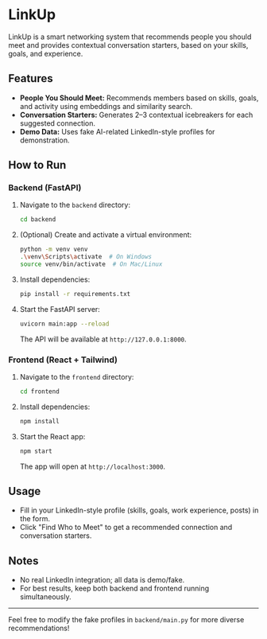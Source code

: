 # LinkUp

LinkUp is a smart networking system that recommends people you should meet and provides contextual conversation starters, based on your skills, goals, and experience.

## Features
- **People You Should Meet:** Recommends members based on skills, goals, and activity using embeddings and similarity search.
- **Conversation Starters:** Generates 2–3 contextual icebreakers for each suggested connection.
- **Demo Data:** Uses fake AI-related LinkedIn-style profiles for demonstration.

## How to Run

### Backend (FastAPI)
1. Navigate to the `backend` directory:
   ```sh
   cd backend
   ```
2. (Optional) Create and activate a virtual environment:
   ```sh
   python -m venv venv
   .\venv\Scripts\activate  # On Windows
   source venv/bin/activate  # On Mac/Linux
   ```
3. Install dependencies:
   ```sh
   pip install -r requirements.txt
   ```
4. Start the FastAPI server:
   ```sh
   uvicorn main:app --reload
   ```
   The API will be available at `http://127.0.0.1:8000`.

### Frontend (React + Tailwind)
1. Navigate to the `frontend` directory:
   ```sh
   cd frontend
   ```
2. Install dependencies:
   ```sh
   npm install
   ```
3. Start the React app:
   ```sh
   npm start
   ```
   The app will open at `http://localhost:3000`.

## Usage
- Fill in your LinkedIn-style profile (skills, goals, work experience, posts) in the form.
- Click "Find Who to Meet" to get a recommended connection and conversation starters.

## Notes
- No real LinkedIn integration; all data is demo/fake.
- For best results, keep both backend and frontend running simultaneously.

---

Feel free to modify the fake profiles in `backend/main.py` for more diverse recommendations!
